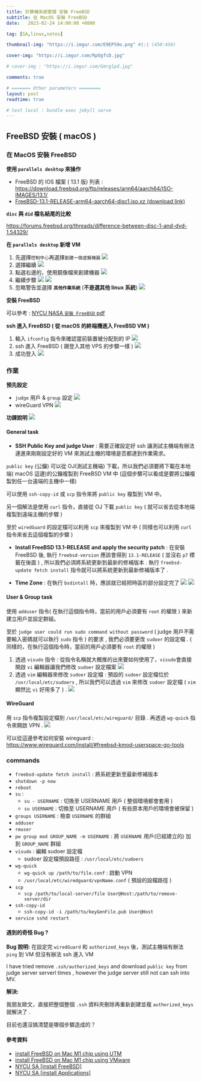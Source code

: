 ```yaml
---
title: 計算機系統管理 安裝 FreeBSD
subtitle: 在 MacOS 安裝 FreeBSD
date:   2023-02-24 14:00:00 +0800

tag: [SA,linux,notes]

thumbnail-img: "https://i.imgur.com/E9EPS9o.png" #1:1 (450:450)

cover-img: "https://i.imgur.com/RpOgfcD.jpg"

# cover-img : "https://i.imgur.com/Gmrglpd.jpg"

comments: true

# ======= Other parameters ========
layout: post
readtime: true

# test local : bundle exec jekyll serve
---
```



## FreeBSD 安裝 ( macOS )
### 在 MacOS 安裝 FreeBSD
**使用 `parallels desktop` 來操作**
- FreeBSD 的 IOS 檔案 ( 13.1 版) 列表 : https://download.freebsd.org/ftp/releases/arm64/aarch64/ISO-IMAGES/13.1/ 
-  [FreeBSD-13.1-RELEASE-arm64-aarch64-disc1.iso.xz (download link)](https://download.freebsd.org/ftp/releases/arm64/aarch64/ISO-IMAGES/13.1/FreeBSD-13.1-RELEASE-arm64-aarch64-disc1.iso.xz)

**`disc` 與 `did` 檔名結尾的比較**

https://forums.freebsd.org/threads/difference-between-disc-1-and-dvd-1.54329/

**在 `parallels desktop` 新增 VM**

1. 先選擇`控制中心`再選擇`創建一個虛擬機器`
![](https://i.imgur.com/psOYyxX.png)
2.  選擇繼續
![](https://i.imgur.com/unYkfC2.png)
3. 點選右邊的，使用鏡像檔來創建機器
![](https://i.imgur.com/5Uqrek1.png)
4. 繼續步驟
![](https://i.imgur.com/xIPiGQ5.png)
![](https://i.imgur.com/2J77zlM.png)
5. 忽略警告並選擇 **`其他作業系統`** (**不是選其他 linux 系統**)
![](https://i.imgur.com/BvEEWLJ.png)

**安裝 FreeBSD**

可以參考 : [NYCU NASA `安裝 FreeBSD` pdf ](https://nasa.cs.nycu.edu.tw/sa/2022//slides/01_Install_FreeBSD.pdf)

**ssh 進入 FreeBSD ( 從 macOS 的終端機進入 FreeBSD VM )**

1. 輸入 `ifconfig` 指令來確認當前裝置被分配到的 IP
![](https://i.imgur.com/Na3JHTB.png)
2. ssh 進入 FreeBSD ( 跟登入其他 VPS 的步驟一樣 )
![](https://i.imgur.com/BQYJWRs.png)
3. 成功登入
![](https://i.imgur.com/DtAVQsJ.png)

### 作業

**預先設定**
- `judge` 用戶 & `group` 設定
![](https://i.imgur.com/XwP2TO3.png)
- wireGuard VPN
![](https://i.imgur.com/49ca2bO.png)

**功課說明**
![](https://i.imgur.com/9O3WrjZ.png)

#### General task
- **SSH Public Key and judge User** : 
需要正確設定好 ssh 讓測試主機端有辦法連進來剛剛設定好的 VM 來測試主機的環境是否都達到作業需求。

`public key` (公鑰) 可以從 OJ(測試主機端) 下載，所以我們必須要將下載在本地端( macOS 這邊)的公鑰複製到 FreeBSD VM 中 (這個步驟可以看成是要將公鑰複製到任一台遠端的主機中一樣)

可以使用 `ssh-copy-id` 或 `scp` 指令來將 `public key` 複製到 VM 中。

另一個解法是使用 `curl` 指令，直接從 OJ 下載 `public key` ( 就可以省去從本地端複製到遠端主機的步驟 )

至於 `wiredGuard` 的設定檔可以利用 `scp` 來複製到 VM 中 ( 同樣也可以利用 `curl` 指令來省去這個複製的步驟 ) 

- **Install FreeBSD 13.1-RELEASE and apply the security patch** : 
在安裝 FreeBSD 後, 執行 `freebsd-version` 應該會得到 `13.1-RELEASE`  ( 並沒右 `p7` 標籤在後面 ) , 所以我們必須將系統更新到最新的修補版本 . 執行 `freebsd-update fetch install` 指令就可以將系統更新到最新修補版本了 .

- **Time Zone** : 
在執行 `bsdintall` 時，應該就已經把時區的部分設定完了
![](https://i.imgur.com/LmrMCfJ.png)
![](https://i.imgur.com/6ckwR95.png)

#### User & Group task
使用 `adduser` 指令( 在執行這個指令時，當前的用戶必須要有 `root` 的權限 ) 來新建立用戶並設定群組。

至於 `judge user could run sudo command without password` ( judge 用戶不需要輸入密碼就可以執行 `sudo` 指令 ) 的要求 , 我們必須要更改 `sudoer` 的設定檔 . (  同樣的，在執行這個指令時，當前的用戶必須要有 `root` 的權限 )

1. 透過 `visudo` 指令 : 
從指令名稱就大概推的出來要如何使用了，`visudo`會直接開啟 `vi` 編輯器讓我們修改 `sudoer` 設定檔案
![](https://i.imgur.com/1V51Gk2.png)
2. 透過 `vim` 編輯器來修改 `sudoer` 設定檔 : 
預設的 `sudoer` 設定檔位於 `/usr/local/etc/sudoers` , 所以我們可以透過 `vim` 來修改 `sudoer` 設定檔 ( `vim` 顯然比 `vi` 好用多了 ) .
![](https://i.imgur.com/HuXMivH.png)


#### WireGuard
用 `scp` 指令複製設定檔到 `/usr/local/etc/wireguard/` 目錄 . 再透過 `wg-quick` 指令來開啟 VPN .
![](https://i.imgur.com/lVqCi4t.png)

可以從這邊參考如何安裝 wireguard : 
https://www.wireguard.com/install/#freebsd-kmod-userspace-go-tools

### commands
- `freebsd-update fetch install` : 將系統更新至最新修補版本
- `shutdown -p now`
- `reboot`
- `su` : 
    - `su - USERNAME` : 切換至 USERNAME 用戶 ( 整個環境都會套用 )
    - `su USERNAME` : 切換至 USERNAME 用戶 ( 有些原本用戶的環境會被保留 ) 
- `groups USERNAME` : 檢查 `USERNAME` 的群組
- `adduser`
- `rmuser`
- `pw group mod GROUP_NAME -m USERNAME` : 將 `USERNAME` 用戶(已經建立的) 加到 `GROUP_NAME` 群組
- `visudo` : 編輯 sudoer 設定檔
    - sudoer 設定檔預設路徑 : `/usr/local/etc/sudoers`
- `wg-quick`
    - `wg-quick up /path/to/file.conf` : 啟動 VPN 
    - `/usr/local/etc/wiredguard/vpnName.conf` ( 預設的設檔路徑 )
- `scp`
    - `scp /path/to/local-server/file User@Host:/path/to/remove-server/dir`
- `ssh-copy-id`
    - `ssh-copy-id -i /path/to/keyGenFile.pub User@Host`
- `service sshd restart`

#### 遇到的奇怪 Bug ?

**Bug 說明:**
在設定完 `wiredGuard` 和 `authorized_keys` 後，測試主機端有辦法 `ping` 到 VM 但沒有辦法 ssh 進入 VM

I have tried remove `.ssh/authorized_keys` and download `public key` from judge server serverl times , however the judge server still not can ssh into MV.

**解決:**

我朋友歐文，直接把整個整個 `.ssh` 資料夾刪除再重新創建並複 `authorized_keys` 就解決了 . 

目前也還沒搞清楚是哪個步驟造成的？




#### 參考資料

- [install FreeBSD on Mac M1 chip using UTM](https://opensourcedoc.com/freebsd/freebsd-on-utm/)
- [install FreeBSD on Mac M1 chip using VMware](https://hackmd.io/@nckunasa/FreeBSD_on_M1_Machine)
- [NYCU SA [install FreeBSD] ](https://nasa.cs.nycu.edu.tw/sa/2022//slides/02_Installing_Applications.pdf)
- [NYCU SA [install Applications] ](https://nasa.cs.nycu.edu.tw/sa/2022//slides/02_Installing_Applications.pdf)